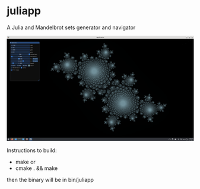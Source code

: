 # juliapp
A Julia and Mandelbrot sets generator and navigator

![alt text](https://github.com/giomatfois62/juliapp/blob/main/julia.png?raw=true)

Instructions to build:
- make
or
- cmake . && make

then the binary will be in bin/juliapp
